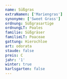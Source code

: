 ```yaml
---
name: Süßgras
extraNamen: ['Mariengras']
synonyme: ['Sweet Grass']
ordnung: Süßgrasartige
ordnungLT: Poales
familie: Süßgräser
familieLT: Poaceae
gattung: Hierochloe
art: odorata
staude: false
preis: C
jahr: '1'
winter: true
karlsgarten: false
---
```

